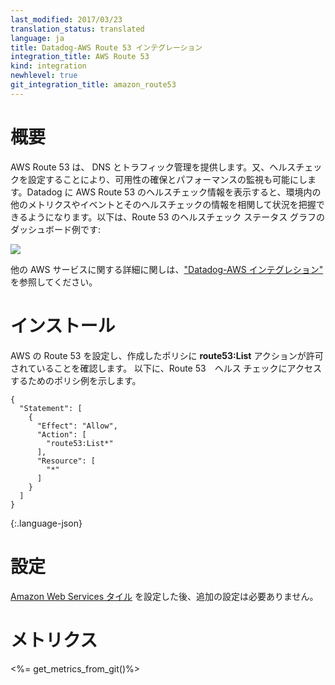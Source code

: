 ```yaml
---
last_modified: 2017/03/23
translation_status: translated
language: ja
title: Datadog-AWS Route 53 インテグレーション
integration_title: AWS Route 53
kind: integration
newhlevel: true
git_integration_title: amazon_route53
---
```


<!-- # Overview

AWS Route 53 provides DNS and traffic management along with availability and performance monitoring via health checks. You can view the health check information in Datadog to provide context around other metrics and events in your environments. Here's an example dashboard of Route 53's health check status graph:

![](/static/images/route53_graph.png)

For information about the rest of the AWS services, see the [AWS tile][1] -->

# 概要

AWS Route 53 は、 DNS とトラフィック管理を提供します。又、ヘルスチェックを設定することにより、可用性の確保とパフォーマンスの監視も可能にします。Datadog に AWS Route 53 のヘルスチェック情報を表示すると、環境内の他のメトリクスやイベントとそのヘルスチェックの情報を相関して状況を把握できるようになります。以下は、Route 53 のヘルスチェック ステータス グラフのダッシュボード例です:

![](/static/images/route53_graph.png)

他の AWS サービスに関する詳細に関しは、["Datadog-AWS インテグレション"][j1] を参照してください。


<!-- # Installation

Configure Route 53 on AWS and ensure that the policy you created has the **route53:List*** action allowed. Here is an example policy to give access to Route 53 health checks.

    {
      "Statement": [
        {
          "Effect": "Allow",
          "Action": [
            "route53:List*"
          ],
          "Resource": [
            "*"
          ]
        }
      ]
    }
{:.language-json} -->

# インストール

AWS の Route 53 を設定し、作成したポリシに **route53:List** アクションが許可されていることを確認します。 以下に、Route 53　ヘルス チェックにアクセスするためのポリシ例を示します。

    {
      "Statement": [
        {
          "Effect": "Allow",
          "Action": [
            "route53:List*"
          ],
          "Resource": [
            "*"
          ]
        }
      ]
    }
{:.language-json}



<!-- # Configuration

No additional configuration is necessary after you have configured your account in the [Amazon Web Services tile][1].
 -->

# 設定

[Amazon Web Services タイル][2] を設定した後、追加の設定は必要ありません。


<!-- # Metrics

<%= get_metrics_from_git()%> -->

# メトリクス

<%= get_metrics_from_git()%>



[1]: /integrations/aws
[2]: https://app.datadoghq.com/account/settings#integrations/amazon_web_services
[j1]: /ja/integrations/aws
